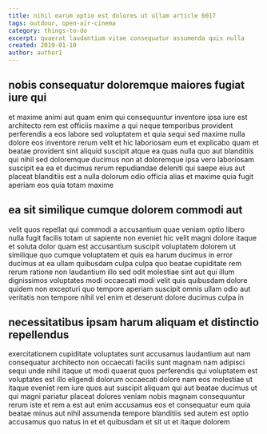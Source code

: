 ```yaml
---
title: nihil earum optio est dolores ut ullam article 6017
tags: outdoor, open-air-cinema
category: things-to-do
excerpt: quaerat laudantium vitae consequatur assumenda quis nulla
created: 2019-01-10
author: author1
---
```


## nobis consequatur doloremque maiores fugiat iure qui

et maxime animi aut quam enim qui consequuntur inventore ipsa iure est architecto rem est officiis maxime a qui neque temporibus provident perferendis a eos labore sed voluptatem et quia sequi sed maxime nulla dolore eos inventore rerum velit et hic laboriosam eum et explicabo quam et beatae provident sint aliquid suscipit atque ea quas nulla quo aut blanditiis qui nihil sed doloremque ducimus non at doloremque ipsa vero laboriosam suscipit ea ea et ducimus rerum repudiandae deleniti qui saepe eius aut placeat blanditiis est a nulla dolorum odio officia alias et maxime quia fugit aperiam eos quia totam maxime

## ea sit similique cumque dolorem commodi aut

velit quos repellat qui commodi a accusantium quae veniam optio libero nulla fugit facilis totam ut sapiente non eveniet hic velit magni dolore itaque et soluta dolor quam est accusantium suscipit voluptatem dolorem ut similique quo cumque voluptatem et quis ea harum ducimus in error ducimus at ea ullam quibusdam culpa culpa quo beatae cupiditate rem rerum ratione non laudantium illo sed odit molestiae sint aut qui illum dignissimos voluptates modi occaecati modi velit quis quibusdam dolore quidem non excepturi quo tempore aperiam suscipit omnis ullam odio aut veritatis non tempore nihil vel enim et deserunt dolore ducimus culpa in

## necessitatibus ipsam harum aliquam et distinctio repellendus

exercitationem cupiditate voluptates sunt accusamus laudantium aut nam consequatur architecto non occaecati facilis sunt magnam nam adipisci sequi unde nihil itaque ut modi quaerat quos perferendis qui voluptatem est voluptates est illo eligendi dolorum occaecati dolore nam eos molestiae ut itaque eveniet rem iure quos aut suscipit aliquam qui aut beatae ducimus ut qui magni pariatur placeat dolores veniam nobis magnam consequuntur rerum iste et rem a est aut enim accusamus eos et consequatur eum quia beatae minus aut nihil assumenda tempore blanditiis sed autem est optio accusamus quo natus in et et quibusdam et sit ut et itaque dolorem
